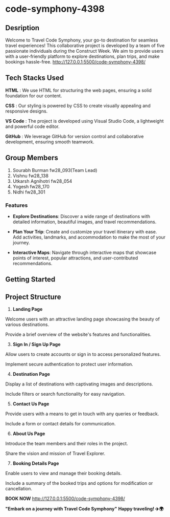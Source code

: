# code-symphony-4398

## Desription
Welcome to Travel Code Symphony, your go-to destination for seamless travel experiences! This collaborative project is developed by a team of five passionate individuals during the Construct Week. We aim to provide users with a user-friendly platform to explore destinations, plan trips, and make bookings hassle-free.
http://127.0.0.1:5500/code-symphony-4398/

## Tech Stacks Used
**HTML** : We use HTML for structuring the web pages, ensuring a solid foundation for our content.

**CSS** : Our styling is powered by CSS to create visually appealing and responsive designs.

**VS Code** : The project is developed using Visual Studio Code, a lightweight and powerful code editor.

**GitHub** : We leverage GitHub for version control and collaborative development, ensuring smooth teamwork.

## Group Members
1. Sourabh Burman fw28_093(Team Lead)
2. Vishnu fw28_138
3. Utkarsh Agnihotri fw28_054
4. Yogesh fw28_170
5. Nidhi fw28_301

### Features
- **Explore Destinations**: Discover a wide range of destinations with detailed information, beautiful images, and travel recommendations.
  
- **Plan Your Trip**: Create and customize your travel itinerary with ease. Add activities, landmarks, and accommodation to make the most of your journey.

- **Interactive Maps**: Navigate through interactive maps that showcase points of interest, popular attractions, and user-contributed recommendations.

## Getting Started

## Project Structure
1. **Landing Page**
   
 Welcome users with an attractive landing page showcasing the beauty of various destinations.

 Provide a brief overview of the website's features and functionalities.
 
3. **Sign In / Sign Up Page**

 Allow users to create accounts or sign in to access personalized features.
 
 Implement secure authentication to protect user information.
 
4. **Destination Page**

 Display a list of destinations with captivating images and descriptions.
 
 Include filters or search functionality for easy navigation.
 
5. **Contact Us Page**

 Provide users with a means to get in touch with any queries or feedback.
 
 Include a form or contact details for communication.
 
6. **About Us Page**

 Introduce the team members and their roles in the project.
 
 Share the vision and mission of Travel Explorer.
 
7. **Booking Details Page**

 Enable users to view and manage their booking details.
 
 Include a summary of the booked trips and options for modification or cancellation.

**BOOK NOW**
http://127.0.0.1:5500/code-symphony-4398/

**"Embark on a journey with Travel Code Symphony"**
**Happy traveling! ✈️🌍**
